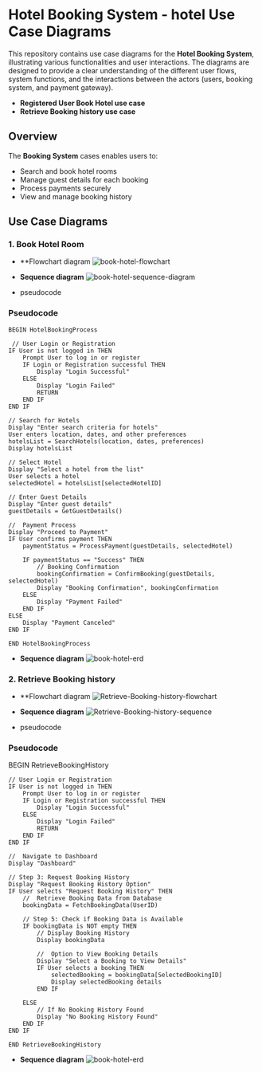 # Hotel Booking System - hotel Use Case Diagrams

This repository contains use case diagrams for the **Hotel Booking System**, illustrating various functionalities and user interactions. The diagrams are designed to provide a clear understanding of the different user flows, system functions, and the interactions between the actors (users, booking system, and payment gateway).
- **Registered User Book Hotel use case**
- **Retrieve Booking history use case**

## Overview

The **Booking System** cases enables users to:
- Search and book hotel rooms
- Manage guest details for each booking
- Process payments securely
- View and manage booking history


## Use Case Diagrams

### 1. **Book Hotel Room**
- **Flowchart diagram
  ![book-hotel-flowchart](book-hotel-flowchart.png)

- **Sequence diagram**
  ![book-hotel-sequence-diagram](book-hotel-sequence-diagram.png)

- pseudocode
### Pseudocode
    BEGIN HotelBookingProcess

     // User Login or Registration
    IF User is not logged in THEN
        Prompt User to log in or register
        IF Login or Registration successful THEN
            Display "Login Successful"
        ELSE
            Display "Login Failed"
            RETURN
        END IF
    END IF

    // Search for Hotels
    Display "Enter search criteria for hotels"
    User enters location, dates, and other preferences
    hotelsList = SearchHotels(location, dates, preferences)
    Display hotelsList

    // Select Hotel
    Display "Select a hotel from the list"
    User selects a hotel
    selectedHotel = hotelsList[selectedHotelID]

    // Enter Guest Details
    Display "Enter guest details"
    guestDetails = GetGuestDetails()
    
    //  Payment Process
    Display "Proceed to Payment"
    IF User confirms payment THEN
        paymentStatus = ProcessPayment(guestDetails, selectedHotel)

        IF paymentStatus == "Success" THEN
            // Booking Confirmation
            bookingConfirmation = ConfirmBooking(guestDetails, selectedHotel)
            Display "Booking Confirmation", bookingConfirmation
        ELSE
            Display "Payment Failed"
        END IF
    ELSE
        Display "Payment Canceled"
    END IF

    END HotelBookingProcess

- **Sequence diagram**
  ![book-hotel-erd](book-hotel-erd.png)



### 2. **Retrieve Booking history**
- **Flowchart diagram
  ![Retrieve-Booking-history-flowchart](Retrieve-Booking-history-flowchart.png)

- **Sequence diagram**
  ![Retrieve-Booking-history-sequence](Retrieve-Booking-history-sequence.png)

- pseudocode
### Pseudocode
BEGIN RetrieveBookingHistory

    // User Login or Registration
    IF User is not logged in THEN
        Prompt User to log in or register
        IF Login or Registration successful THEN
            Display "Login Successful"
        ELSE
            Display "Login Failed"
            RETURN
        END IF
    END IF

    //  Navigate to Dashboard
    Display "Dashboard"

    // Step 3: Request Booking History
    Display "Request Booking History Option"
    IF User selects "Request Booking History" THEN
        //  Retrieve Booking Data from Database
        bookingData = FetchBookingData(UserID)

        // Step 5: Check if Booking Data is Available
        IF bookingData is NOT empty THEN
            // Display Booking History
            Display bookingData

            //  Option to View Booking Details
            Display "Select a Booking to View Details"
            IF User selects a booking THEN
                selectedBooking = bookingData[SelectedBookingID]
                Display selectedBooking details
            END IF

        ELSE
            // If No Booking History Found
            Display "No Booking History Found"
        END IF
    END IF

    END RetrieveBookingHistory


- **Sequence diagram**
  ![book-hotel-erd](book-hotel-erd.png)


